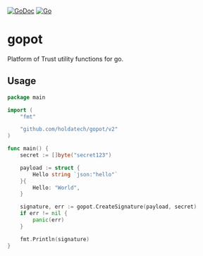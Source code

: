 [![GoDoc](https://godoc.org/github.com/holdatech/gopot/v2?status.svg)](https://pkg.go.dev/github.com/holdatech/gopot/v2)
[![Go](https://github.com/holdatech/gopot/workflows/Go/badge.svg)](https://github.com/holdatech/gopot/actions)

# gopot
Platform of Trust utility functions for go.

## Usage

```go
package main

import (
	"fmt"

	"github.com/holdatech/gopot/v2"
)

func main() {
	secret := []byte("secret123")

	payload := struct {
		Hello string `json:"hello"`
	}{
		Hello: "World",
	}

	signature, err := gopot.CreateSignature(payload, secret)
	if err != nil {
		panic(err)
	}

	fmt.Println(signature)
}

```
